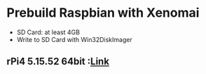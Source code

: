 # Prebuild Raspbian with Xenomai
- SD Card: at least 4GB
- Write to SD Card with Win32DiskImager

## rPi4 5.15.52 64bit :[Link](https://github.com/George117/rPi_Xenomai_Images/releases/tag/rPi4_5.15.52_64bit)
